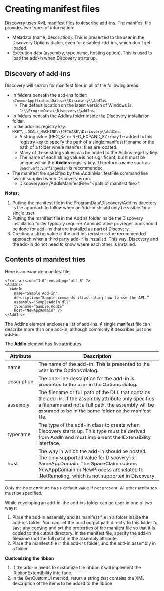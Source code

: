 # Creating manifest files

Discovery uses XML manifest files to describe add-ins. The manifest file provides two types of information:

-   Metadata \(name, description\). This is presented to the user in the Discovery Options dialog, even for disabled add-ins, which don't get loaded.
-   Execution data \(assembly, type name, hosting option\). This is used to load the add-in when Discovery starts up.

## Discovery of add-ins

Discovery will search for manifest files in all of the following areas:

-   In folders beneath the add-ins folder: `<CommonApplicationData\>\\Discovery\\AddIns`.
    -   The default location on the latest version of Windows is: `C:\\ProgramData\\Discovery\\AddIns`.
-   In folders beneath the Addins folder inside the Discovery installation folder.
-   In the add-ins registry key: `HKEY\_LOCAL\_MACHINE\\SOFTWARE\\Discovery\\AddIns`.
    -   A string value \(REG\_SZ or REG\_EXPAND\_SZ\) may be added to this registry key to specify the path of a single manifest filename or the path of a folder where manifest files are located.
    -   Many of these string values can be added to the Addins registry key.
    -   The name of each string value is not significant, but it must be unique within the **Addins** registry key. Therefore a name such as `BeachSoft.SurfingAddIn` is recommended.
-   The manifest file specified by the /AddInManifestFile command line switch supplied when Discovery is run.
    -   Discovery.exe /AddInManifestFile="<path of manifest file\>".

**Notes:**

1.  Putting the manifest file in the ProgramData\\Discovery\\Addins directory is the approach to follow when an Add-in should only be visible for a single user.
2.  Putting the manifest file in the Addins folder inside the Discovery installation folder typically requires Administrative privileges and should be done for add-ins that are installed as part of Discovery.
3.  Creating a string value in the add-ins registry is the recommended approach when a third party add-in is installed. This way, Discovery and the add-in do not need to know where each other is installed.

## Contents of manifest files

Here is an example manifest file:

```
<?xml version="1.0" encoding="utf-8" ?>
<AddIns>
  <AddIn
    name="Sample Add-in"
    description=”Sample commands illustrating how to use the API.”
    assembly="SampleAddIn.dll"
    typename=”Sample.AddIn”
    host="NewAppDomain" />
</AddIns>

```

The Addins element encloses a list of add-ins. A single manifest file can describe more than one add-in, although commonly it describes just one add-in.

The **AddIn** element has five attributes.

|Attribute|Description|
|---------|-----------|
|name|The name of the add-in. This is presented to the user in the Options dialog.|
|description|The one-line description for the add-in is presented to the user in the Options dialog.|
|assembly|The filename or full path of the DLL that contains the add-in. If the assembly attribute only specifies a filename and not a full path, the assembly will be assumed to be in the same folder as the manifest file.|
|typename|The type of the add-in class to create when Discovery starts up. This type must be derived from AddIn and must implement the IExtensibility interface.|
|host|The way in which the add-in should be hosted. The only supported value for Discovery is: SameAppDomain. The SpaceClaim options NewAppDomain or NewProcess are related to .NetRemoting, which is not supported in Discovery.|

Only the host attribute has a default value if not present. All other attributes must be specified.

While developing an add-in, the add-ins folder can be used in one of two ways:

1.  Place the add-in assembly and its manifest file in a folder inside the add-ins folder. You can set the build output path directly to this folder to save any copying and set the properties of the manifest file so that it is copied to the output directory. In the manifest file, specify the add-in filename \(not the full path\) in the assembly attribute.
2.  Place the manifest file in the add-ins folder, and the add-in assembly in a folder

**Customizing the ribbon**

1.  If the add-in needs to customize the ribbon it will implement the IRibbonExtensibility interface.
2.  In the GetCustomUI method, return a string that contains the XML description of the items to be added to the ribbon.

